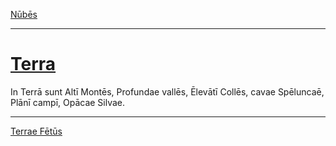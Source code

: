 [Nūbēs](./008-nubes.md)

---

# [Terra](https://www.archive.org/stream/cu31924032499455#page/n52/mode/1up)

In Terrā sunt Altī Montēs, Profundae vallēs, Ēlevātī Collēs, cavae Spēluncaē, Plānī campī, Opācae Silvae.

---

[Terrae Fētūs](./010-terrae-fetus.md)
